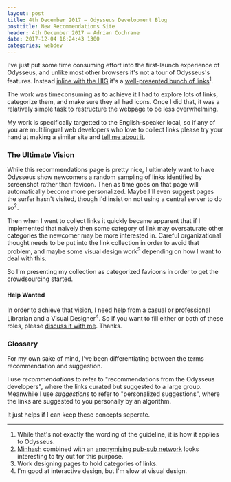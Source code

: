 ```yaml
---
layout: post
title: 4th December 2017 — Odysseus Development Blog
posttitle: New Recommendations Site
header: 4th December 2017 — Adrian Cochrane
date: 2017-12-04 16:24:43 1300
categories: webdev
---
```


I've just put some time consuming effort into the first-launch experience of Odysseus, and unlike most other browsers it's not a tour of Odysseus's features. Instead [inline with the HIG](https://elementary.io/docs/human-interface-guidelines#first-launch-experience) it's a [well-presented bunch of links](https://alcinnz.github.io/Odysseus-recommendations/)<sup title="While that's not exactly the wording of the guideline, it is how it applies to Odysseus">1</sup>. 

The work was timeconsuming as to achieve it I had to explore lots of links, categorize them, and make sure they all had icons. Once I did that, it was a relatively simple task to restructure the webpage to be less overwhelming. 

My work is specifically targetted to the English-speaker local, so if any of you are multilingual web developers who love to collect links please try your hand at making a similar site and [tell me about it](https://github.com/alcinnz/Odysseus-recommendations/issues). 

### The Ultimate Vision
While this recommendations page is pretty nice, I ultimately want to have Odysseus show newcomers a random sampling of links identified by screenshot rather than favicon. Then as time goes on that page will automatically become more personalized. Maybe I'll even suggest pages the surfer hasn't visited, though I'd insist on not using a central server to do so<sup title="Minhash combined with an anonymising pub-sub network looks interesting to try out for this purpose.">2</sup>.

Then when I went to collect links it quickly became apparent that if I implemented that naively then some category of link may oversaturate other categories the newcomer may be more interested in. Careful organizational thought needs to be put into the link collection in order to avoid that problem, and maybe some visual design work<sup title="Work designing pages to hold categories of links">3</sup> depending on how I want to deal with this. 

So I'm presenting my collection as categorized favicons in order to get the crowdsourcing started. 

#### Help Wanted

In order to achieve that vision, I need help from a casual or professional Librarian and a Visual Designer<sup title="I'm good at interactive design, but I'm slow at visual design.">4</sup>. So if you want to fill either or both of these roles, please [discuss it with me](https://github.com/alcinnz/Odysseus-support/wiki/help-wanted/_edit). Thanks. 

### Glossary
For my own sake of mind, I've been differentiating between the terms recommendation and suggestion. 

I use *recommendations* to refer to "recommendations from the Odysseus developers", where the links curated but suggested to a large group. Meanwhile I use *suggestions* to refer to "personalized suggestions", where the links are suggested to you personally by an algorithm. 

It just helps if I can keep these concepts seperate. 

---

1. While that's not exactly the wording of the guideline, it is how it applies to Odysseus. 
2. [Minhash](https://robertheaton.com/2014/05/02/jaccard-similarity-and-minhash-for-winners/) combined with an [anonymising pub-sub network](https://ipfs.io/blog/25-pubsub/) looks interesting to try out for this purpose.
3. Work designing pages to hold categories of links. 
4. I'm good at interactive design, but I'm slow at visual design.
